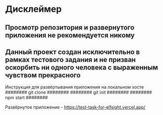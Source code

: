 # Дисклеймер #
## Просмотр репозитория и развернутого приложения не рекомендуется никому ##
## Данный проект создан исключительно в рамках тестового задания и не призван оскорбить ни одного человека с выраженным чувством прекрасного ##

Инструкция для развёртывания приложения на локальном хосте 
######## git clone ########
######## git init ########
######## npm start ########

Развёрнутое приложение - https://test-task-for-elfsight.vercel.app/

